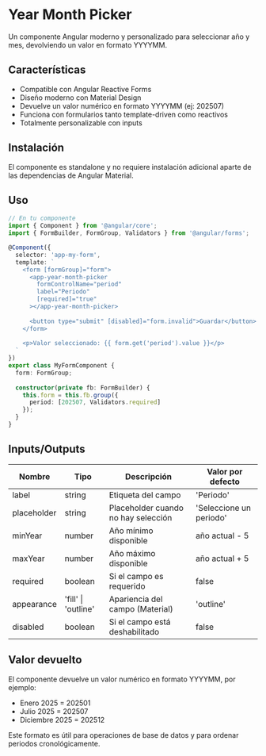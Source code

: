 # Year Month Picker

Un componente Angular moderno y personalizado para seleccionar año y mes, devolviendo un valor en formato YYYYMM.

## Características

- Compatible con Angular Reactive Forms
- Diseño moderno con Material Design
- Devuelve un valor numérico en formato YYYYMM (ej: 202507)
- Funciona con formularios tanto template-driven como reactivos
- Totalmente personalizable con inputs

## Instalación

El componente es standalone y no requiere instalación adicional aparte de las dependencias de Angular Material.

## Uso

```typescript
// En tu componente
import { Component } from '@angular/core';
import { FormBuilder, FormGroup, Validators } from '@angular/forms';

@Component({
  selector: 'app-my-form',
  template: `
    <form [formGroup]="form">
      <app-year-month-picker 
        formControlName="period"
        label="Periodo"
        [required]="true"
      ></app-year-month-picker>
      
      <button type="submit" [disabled]="form.invalid">Guardar</button>
    </form>
    
    <p>Valor seleccionado: {{ form.get('period').value }}</p>
  `
})
export class MyFormComponent {
  form: FormGroup;
  
  constructor(private fb: FormBuilder) {
    this.form = this.fb.group({
      period: [202507, Validators.required]
    });
  }
}
```

## Inputs/Outputs

| Nombre        | Tipo                   | Descripción                                | Valor por defecto                 |
|---------------|------------------------|--------------------------------------------|---------------------------------|
| label         | string                 | Etiqueta del campo                        | 'Periodo'                       |
| placeholder   | string                 | Placeholder cuando no hay selección        | 'Seleccione un periodo'         |
| minYear       | number                 | Año mínimo disponible                      | año actual - 5                  |
| maxYear       | number                 | Año máximo disponible                      | año actual + 5                  |
| required      | boolean                | Si el campo es requerido                   | false                           |
| appearance    | 'fill' \| 'outline'    | Apariencia del campo (Material)            | 'outline'                       |
| disabled      | boolean                | Si el campo está deshabilitado             | false                           |

## Valor devuelto

El componente devuelve un valor numérico en formato YYYYMM, por ejemplo:
- Enero 2025 = 202501
- Julio 2025 = 202507
- Diciembre 2025 = 202512

Este formato es útil para operaciones de base de datos y para ordenar periodos cronológicamente.
